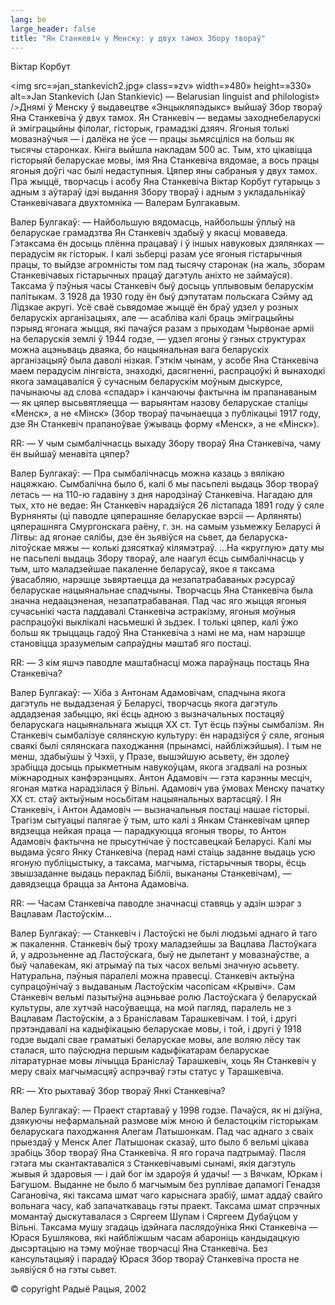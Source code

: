 ```yaml
---
lang: be
large_header: false
title: "Ян Станкевіч у Менску: у двух тамох Збору твораў"
---
```



Віктар Корбут

<img src=»jan_stankevich2.jpg» class=»zv» width=»480» height=»330» alt=»Jan Stankevich (Jan Stankievic) — Belarusian linguist and philologist» />Днямі ў Менску ў выдавецтве «Энцыкляпэдыкс» выйшаў Збор твораў Яна Станкевіча ў двух тамох. Ян Станкевіч — ведамы заходнебеларускі й эміграцыйны філолаг, гісторык, грамадзкі дзяяч. Ягоныя толькі мовазнаўчыя — і далёка не  ўсе — працы зьмясціліся на больш як тысячы старонках. Кніга выйшла накладам 500 ас. Тым, хто цікавіцца гісторыяй беларускае мовы, імя Яна Станкевіча вядомае, а вось працы ягоныя доўгі час былі недаступныя. Цяпер яны сабраныя у двух тамох. Пра жыццё, творчасць і асобу Яна Станкевіча Віктар Корбут гутарыць з адным з аўтараў ідэі выдання Збору твораў і адным з укладальнікаў Станкевічавага двухтомніка — Валерам Булгакавым.

Валер Булгакаў: — Найбольшую вядомасць, найбольшы ўплыў на беларускае грамадзтва Ян Станкевіч здабыў у якасці моваведа. Гэтаксама ён досыць плённа працаваў і ў іншых навуковых дзялянках — перадусім як гісторык. І калі зьберці разам усе ягоныя гістарычныя працы, то выйдзе агромністы том пад тысячу старонак (на жаль, зборам Станкевічавых гістарычных працаў дагэтуль аніхто не займаўся). Таксама ў пэўныя часы Станкевіч быў досыць уплывовым беларускім палітыкам. З 1928 да 1930 году ён быў дэпутатам польскага Сэйму ад Лідзкае акругі. Усё сваё сьвядомае жыццё ён браў удзел у розных беларускіх арганізацыях, але — асабліва калі браць эміграцыйны пэрыяд ягонага жыцця, які пачаўся разам з прыходам Чырвонае арміі на беларускія землі ў 1944 годзе, — удзел ягоны ў гэных структурах можна ацэньваць дваяка, бо нацыянальная вага беларускіх арганізацыяў была даволі нізкая. Гэткім чынам, у асобе Яна Станкевіча маем перадусім лінгвіста, знаходкі, дасягненні, распрацоўкі й вынаходкі якога замацаваліся ў сучасным беларускім моўным дыскурсе, пачынаючы ад слова «спадар» і канчаючы фактычна ім прапанаваным — як цяпер высьвятляецца — варыянтам назову беларускае сталіцы «Менск», а не  «Мінск» (Збор твораў пачынаецца з публікацыі 1917 году, дзе Ян Станкевіч прапаноўвае ўжываць форму «Менск», а не  «Мінск»).

RR: — У чым сымбалічнасць выхаду Збору твораў Яна Станкевіча, чаму ён выйшаў менавіта цяпер?

Валер Булгакаў: — Пра сымбалічнасць можна казаць з вялікаю нацяжкаю. Сымбалічна было б, калі б мы пасьпелі выдаць Збор твораў летась — на 110-ю гадавіну з дня народзінаў Станкевіча. Нагадаю для тых, хто не  ведае: Ян Станкевіч нарадзіўся 26 лістапада 1891 году ў сяле Вурняняты (ці паводле цяперашняе беларускае вэрсіі — Арляняты) цяперашняга Смургонскага раёну, г. зн. на самым узьмежку Беларусі й Літвы: ад ягонае сялібы, дзе ён зьявіўся на сьвет, да беларуска-літоўскае мяжы — колькі дзясяткаў кілямэтраў. ...На «круглую» дату мы не пасьпелі выдаць Збору твораў, але наагул ёсць сымбалічнасць у тым, што маладзейшае пакаленне беларусаў, якое я таксама ўвасабляю, нарэшце зьвяртаецца да незапатрабаваных рэсурсаў беларускае нацыянальнае спадчыны. Творчасць Яна Станкевіча была значна недаацэненая, незапатрабаваная. Пад час яго жыцця ягоныя сучасьнікі часта паддавалі Станкевіча астракізму, ягоныя моўныя распрацоўкі выклікалі насьмешкі й зьдзек. І толькі цяпер, калі ўжо больш як трыццаць гадоў Яна Станкевіча з намі не ма, нам нарэшце становіцца зразумелым сапраўдны маштаб яго постаці.

RR: — З кім яшчэ паводле маштабнасці можа параўнаць постаць Яна Станкевіча?

Валер Булгакаў: — Хіба з Антонам Адамовічам, спадчына якога дагэтуль не  выдадзеная ў Беларусі, творчасць якога дагэтуль аддадзеная забыццю, які ёсць адною з вызначальных постацяў беларускага нацыянальнага жыцця ХХ ст. Тут ёсць пэўны сымбалізм. Ян Станкевіч сымбалізуе сялянскую культуру: ён нарадзіўся ў сяле, ягоныя сваякі былі сялянскага паходжання (прынамсі, найбліжэйшыя). І тым не  менш, здабыўшы ў Чэхіі, у Празе, вышэйшую асьвету, ён здолеў зрабіцца досыць прыкметным навукоўцам, якога згадвалі на розных міжнародных канфэрэнцыях. Антон Адамовіч — гэта карэнны месціч, ягоная матка нарадзілася ў Вільні. Адамовіч ува ўмовах Менску пачатку ХХ ст. стаў актыўным носьбітам нацыянальных вартасцяў. І Ян Станкевіч, і Антон Адамовіч — вызначальныя постаці нашае гісторыі. Трагізм сытуацыі палягае ў тым, што калі з Янкам Станкевічам цяпер вядзецца нейкая праца — парадкуюцца ягоныя творы, то Антон Адамовіч фактычна не прысутнічае ў постсавецкай Беларусі. Калі мы выдама ўсяго Янку Станкевіча (перад намі стаіць заданне выдаць усю ягоную публіцыстыку, а таксама, магчыма, гістарычныя творы, ёсць звышзаданне выдаць пераклад Бібліі, выкананы Станкевічам), — давядзецца брацца за Антона Адамовіча.

RR: — Часам Станкевіча паводле значнасці ставяць у адзін шэраг з Вацлавам Ластоўскім...

Валер Булгакаў: — Станкевіч і Ластоўскі не былі людзьмі аднаго й таго ж пакалення. Станкевіч быў троху маладзейшы за Вацлава Ластоўкага й, у адрозьненне ад Ластоўскага, быў не дылетант у мовазнаўстве, а быў чалавекам, які атрымаў па тых часох вельмі значную асьвету. Натуральна, пэўныя паралелі можна правесці. Станкевіч актыўна супрацоўнічаў з выдаваным Ластоўскім часопісам «Крывіч». Сам Станкевіч вельмі пазытыўна ацэньвае ролю Ластоўскага ў беларускай культуры, але хутчэй насоўваецца, на мой пагляд, паралель не  з Вацлавам Ластоўскім, а з Браніславам Тарашкевічам. І той, і другі прэтэндавалі на кадыфікацыю беларускае мовы, і той, і другі ў 1918 годзе выдалі свае граматыкі беларускае мовы, але воляю лёсу так сталася, што паўсюдна першым кадыфікатарам беларускае літаратурнае мовы лічыцца Браніслаў Тарашкевіч, хоць Ян Станкевіч у меру сваіх магчымасцяў аспрэчваў гэты статус у Тарашкевіча.

RR: — Хто рыхтаваў Збор твораў Янкі Станкевіча?

Валер Булгакаў: — Праект стартаваў у 1998 годзе. Пачаўся, як ні дзіўна, дзякуючы нефармальнай размове між мною й беластоцкім гісторыкам беларускага паходжання Алегам Латышонкам. Пад час аднаго з сваіх прыездаў у Менск Алег Латышонак сказаў, што было б вельмі цікава зрабіць Збор твораў Яна Станкевіча. Я яго горача падтрымаў. Пасля гэтага мы скантактаваліся з Станкевічавымі сынамі, якія дагэтуль жывыя й здаровыя — і дай бог ім здароўя й удачы! — з Вячкам, Юркам і Багушом. Выданне не было б магчымым без руплівае дапамогі Генадзя Сагановіча, які таксама шмат чаго карыснага зрабіў, шмат аддаў свайго вольнага часу, каб запачаткаваць гэты праект. Таксама шмат спрэчных момантаў дыскутавалася з Сяргеем Шупам і Сяргеем Дубаўцом у Вільні. Таксама мушу згадаць ідэйнага паслядоўніка Янкі Станкевіча — Юрася Бушлякова, які найбліжшым часам абароніць кандыдацкую дысэртацыю на тэму моўнае творчасці Яна Станкевіча. Без кансультацыяў і парадаў Юрася Збор твораў Станкевіча проста не зьявіўся б на гэты сьвет.

© copyright Радыё Рацыя, 2002

